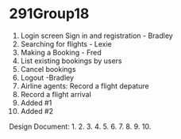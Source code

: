 # 291Group18

1. Login screen Sign in and registration - Bradley
2. Searching for flights - Lexie
3. Making a Booking - Fred
4. List existing bookings by users 
5. Cancel bookings
6. Logout -Bradley
7. Airline agents: Record a flight depature 
8. Record a flight arrival 
9. Added #1
10. Added #2

Design Document: 
1. 
2. 
3.
4. 
5.
6.
7.
8.
9.
10.
